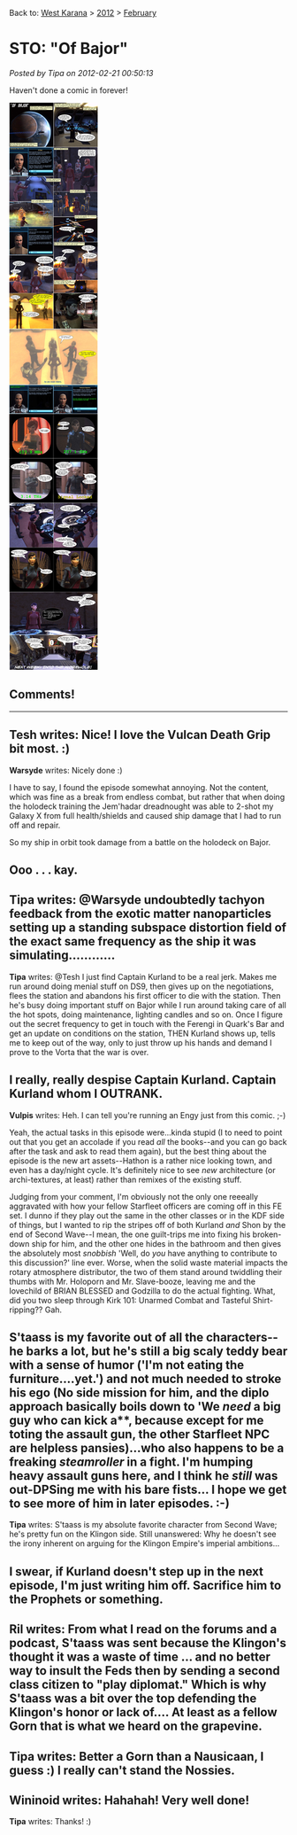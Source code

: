 Back to: [West Karana](/posts/westkarana.md) > [2012](/posts/2012/westkarana.md) > [February](./westkarana.md)
# STO: "Of Bajor"

*Posted by Tipa on 2012-02-21 00:50:13*

Haven't done a comic in forever!

[![](../../../uploads/2012/02/ofbajor.jpg "Of Bajor feature episode comic")](../../../uploads/2012/02/ofbajor.jpg)
## Comments!
---
**Tesh** writes: Nice! I love the Vulcan Death Grip bit most. :)
---
**Warsyde** writes: Nicely done :)

I have to say, I found the episode somewhat annoying. Not the content, which was fine as a break from endless combat, but rather that when doing the holodeck training the Jem'hadar dreadnought was able to 2-shot my Galaxy X from full health/shields and caused ship damage that I had to run off and repair.

So my ship in orbit took damage from a battle on the holodeck on Bajor.

Ooo . . . kay.
---
**Tipa** writes: @Warsyde undoubtedly tachyon feedback from the exotic matter nanoparticles setting up a standing subspace distortion field of the exact same frequency as the ship it was simulating............
---
**Tipa** writes: @Tesh I just find Captain Kurland to be a real jerk. Makes me run around doing menial stuff on DS9, then gives up on the negotiations, flees the station and abandons his first officer to die with the station. Then he's busy doing important stuff on Bajor while I run around taking care of all the hot spots, doing maintenance, lighting candles and so on. Once I figure out the secret frequency to get in touch with the Ferengi in Quark's Bar and get an update on conditions on the station, THEN Kurland shows up, tells me to keep out of the way, only to just throw up his hands and demand I prove to the Vorta that the war is over.

I really, really despise Captain Kurland. Captain Kurland whom I OUTRANK.
---
**Vulpis** writes: Heh. I can tell you're running an Engy just from this comic. ;-)

Yeah, the actual tasks in this episode were...kinda stupid (I to need to point out that you get an accolade if you read *all* the books--and you can go back after the task and ask to read them again), but the best thing about the episode is the new art assets--Hathon is a rather nice looking town, and even has a day/night cycle. It's definitely nice to see *new* architecture (or archi-textures, at least) rather than remixes of the existing stuff.

Judging from your comment, I'm obviously not the only one reeeally aggravated with how your fellow Starfleet officers are coming off in this FE set. I dunno if they play out the same in the other classes or in the KDF side of things, but I wanted to rip the stripes off of both Kurland *and* Shon by the end of Second Wave--I mean, the one guilt-trips me into fixing his broken-down ship for him, and the other one hides in the bathroom and then gives the absolutely most *snobbish* 'Well, do *you* have anything to contribute to this discussion?' line ever. Worse, when the solid waste material impacts the rotary atmosphere distributor, the two of them stand around twiddling their thumbs with Mr. Holoporn and Mr. Slave-booze, leaving me and the lovechild of BRIAN BLESSED and Godzilla to do the actual fighting. What, did you two sleep through Kirk 101: Unarmed Combat and Tasteful Shirt-ripping?? Gah.

S'taass is my favorite out of all the characters--he barks a lot, but he's still a big scaly teddy bear with a sense of humor ('I'm not eating the furniture....yet.') and not much needed to stroke his ego (No side mission for him, and the diplo approach basically boils down to 'We *need* a big guy who can kick a**, because except for me toting the assault gun, the other Starfleet NPC are helpless pansies)...who also happens to be a freaking *steamroller* in a fight. I'm humping heavy assault guns here, and I think he *still* was out-DPSing me with his bare fists... I hope we get to see more of him in later episodes. :-)
---
**Tipa** writes: S'taass is my absolute favorite character from Second Wave; he's pretty fun on the Klingon side. Still unanswered: Why he doesn't see the irony inherent on arguing for the Klingon Empire's imperial ambitions...

I swear, if Kurland doesn't step up in the next episode, I'm just writing him off. Sacrifice him to the Prophets or something.
---
**Ril** writes: From what I read on the forums and a podcast, S'taass was sent because the Klingon's thought it was a waste of time ... and no better way to insult the Feds then by sending a second class citizen to "play diplomat." Which is why S'taass was a bit over the top defending the Klingon's honor or lack of.... At least as a fellow Gorn that is what we heard on the grapevine.
---
**Tipa** writes: Better a Gorn than a Nausicaan, I guess :) I really can't stand the Nossies.
---
**Wininoid** writes: Hahahah! Very well done!
---
**Tipa** writes: Thanks! :)

